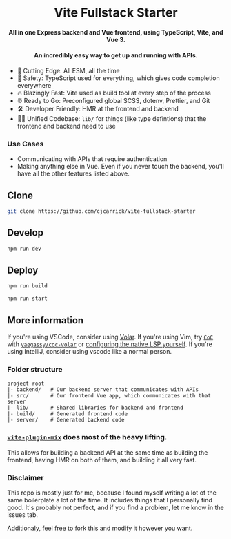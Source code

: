 <h1 align="center">Vite Fullstack Starter</h1>

<h4 align="center">All in one Express backend and Vue frontend, using TypeScript, Vite, and Vue 3.</h4>

<h4 align="center">An incredibly easy way to get up and running with APIs.</h4>

- 🔪 Cutting Edge: All ESM, all the time
- 🛟 Safety: TypeScript used for everything, which gives code completion everywhere
- 🔥 Blazingly Fast: Vite used as build tool at every step of the process
- ⏰ Ready to Go: Preconfigured global SCSS, dotenv, Prettier, and Git
- 🛠 Developer Friendly: HMR at the frontend and backend
- 🧑‍💻 Unified Codebase: `lib/` for things (like type defintions) that the frontend and backend need to
  use
  
### Use Cases

- Communicating with APIs that require authentication
- Making anything else in Vue. Even if you never touch the backend, you'll have all the other features listed above.
  
## Clone

```sh
git clone https://github.com/cjcarrick/vite-fullstack-starter
```

## Develop

```sh
npm run dev
```

## Deploy

```sh
npm run build
```
```sh
npm run start
```

## More information

If you're using VSCode, consider using [Volar](https://marketplace.visualstudio.com/items?itemName=Vue.volar). If you're using Vim, try [`CoC`](https://github.com/neoclide/coc.nvim) with [`yaegassy/coc-volar`](https://github.com/yaegassy/coc-volar) or [configuring the native LSP yourself](https://github.com/neovim/nvim-lspconfig/blob/master/doc/server_configurations.md). If you're using IntelliJ, consider using vscode like a normal person.

### Folder structure

```
project root
|- backend/   # Our backend server that communicates with APIs
|- src/       # Our frontend Vue app, which communicates with that server
|- lib/       # Shared libraries for backend and frontend
|- build/     # Generated frontend code
|- server/    # Generated backend code
```

### [`vite-plugin-mix`](https://github.com/egoist/vite-plugin-mix) does most of the heavy lifting.

This allows for building a backend API at the same time as building the
frontend, having HMR on both of them, and building it all very fast.

### Disclaimer

This repo is mostly just for me, because I found myself writing a lot of the same boilerplate a lot of the time. It includes things that I personally find good. It's probably not perfect, and if you find a problem, let me know in the issues tab.

Additionaly, feel free to fork this and modify it however you want.

